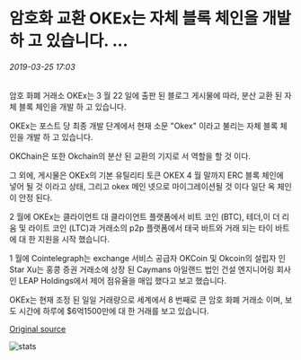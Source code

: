 # 암호화 교환 OKEx는 자체 블록 체인을 개발 하 고 있습니다. ...

###### 2019-03-25 17:03

암호 화폐 거래소 OKEx는 3 월 22 일에 출판 된 블로그 게시물에 따라, 분산 교환 된 자체 블록 체인을 개발 하 고 있습니다.

OKEx는 포스트 당 최종 개발 단계에서 현재 소문 "Okex" 이라고 불리는 자체 블록 체인을 개발 하 고 있습니다.

OKChain은 또한 Okchain의 분산 된 교환의 기지로 서 역할을 할 것 이다.

그 외에, 게시물은 OKEx의 기본 유틸리티 토큰 OKEX 4 월 말까지 ERC 블록 체인에 넣어 될 것 이라고 상태, 그리고 okex 메인 넷으로 마이그레이션될 것 이다 일단 옥 체인이 안정 된다.

2 월에 OKEx는 클라이언트 대 클라이언트 플랫폼에서 비트 코인 (BTC), 테더,이 더 리 움 및 라이트 코인 (LTC)과 거래소의 p2p 플랫폼에서 태국 바트와 거래 되는 타이 바트에 대 한 지원을 시작 했습니다.

1 월에 Cointelegraph는 exchange 서비스 공급자 OKCoin 및 Okcoin의 설립자 인 Star Xu는 홍콩 증권 거래소에 상장 된 Caymans 아일랜드 법인 건설 엔지니어링 회사인 LEAP Holdings에서 제어 점유율을 매입 했다고 보고 했습니다.

OKEx는 현재 조정 된 일일 거래량으로 세계에서 8 번째로 큰 암호 화폐 거래소 이며, 보도 시간에 하루에 $6억1500만에 대 한 거래를 보고 있습니다.

[Original source](https://cointelegraph.com/news/crypto-exchange-okex-is-developing-its-own-blockchain-platform)

![stats](https://c.statcounter.com/11760860/0/a89fa40b/1/ "stats")